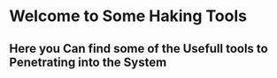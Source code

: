 # Welcome to Some Haking Tools
## Here you Can find some of the Usefull tools to Penetrating into the System

